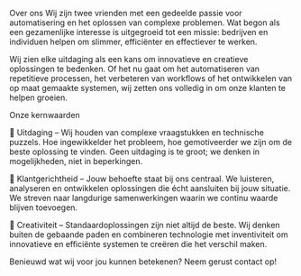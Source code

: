 Over ons
Wij zijn twee vrienden met een gedeelde passie voor automatisering en het oplossen van complexe problemen. Wat begon als een gezamenlijke interesse is uitgegroeid tot een missie: bedrijven en individuen helpen om slimmer, efficiënter en effectiever te werken.

Wij zien elke uitdaging als een kans om innovatieve en creatieve oplossingen te bedenken. Of het nu gaat om het automatiseren van repetitieve processen, het verbeteren van workflows of het ontwikkelen van op maat gemaakte systemen, wij zetten ons volledig in om onze klanten te helpen groeien.

Onze kernwaarden

🔹 Uitdaging – Wij houden van complexe vraagstukken en technische puzzels. Hoe ingewikkelder het probleem, hoe gemotiveerder we zijn om de beste oplossing te vinden. Geen uitdaging is te groot; we denken in mogelijkheden, niet in beperkingen.

🔹 Klantgerichtheid – Jouw behoefte staat bij ons centraal. We luisteren, analyseren en ontwikkelen oplossingen die écht aansluiten bij jouw situatie. We streven naar langdurige samenwerkingen waarin we continu waarde blijven toevoegen.

🔹 Creativiteit – Standaardoplossingen zijn niet altijd de beste. Wij denken buiten de gebaande paden en combineren technologie met inventiviteit om innovatieve en efficiënte systemen te creëren die het verschil maken.

Benieuwd wat wij voor jou kunnen betekenen? Neem gerust contact op!